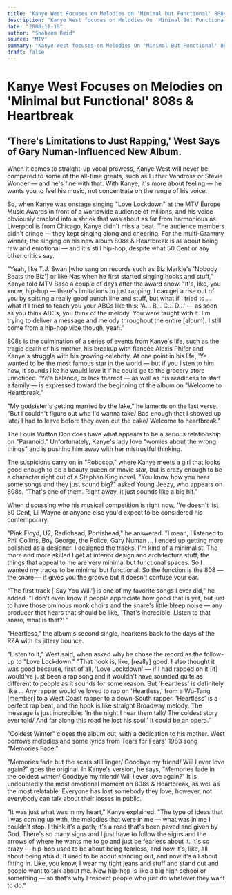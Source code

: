 ```yaml
---
title: "Kanye West Focuses on Melodies on 'Minimal but Functional' 808s & Heartbreak"
description: "Kanye West focuses on Melodies On 'Minimal But Functional' 808s & Heartbreak ‘There's limitations to just rapping,' West says of Gary Numan-influenced new album. The multi-Grammy winner says the singi..."
date: "2008-11-19"
author: "Shaheem Reid"
source: "MTV"
summary: "Kanye West focuses on Melodies On 'Minimal But Functional' 808s & Heartbreak ‘There's limitations to just rapping,' West says of Gary Numan-influenced new album. The multi-Grammy winner says the singing on his new album is all about being raw and emotional — and it's still hip-hop."
draft: false
---
```


# Kanye West Focuses on Melodies on 'Minimal but Functional' 808s & Heartbreak

## ‘There's Limitations to Just Rapping,' West Says of Gary Numan-Influenced New Album.

When it comes to straight-up vocal prowess, Kanye West will never be compared to some of the all-time greats, such as Luther Vandross or Stevie Wonder — and he's fine with that. With Kanye, it's more about feeling — he wants you to feel his music, not concentrate on the range of his voice.

So, when Kanye was onstage singing "Love Lockdown" at the MTV Europe Music Awards in front of a worldwide audience of millions, and his voice obviously cracked into a shriek that was about as far from harmonious as Liverpool is from Chicago, Kanye didn't miss a beat. The audience members didn't cringe — they kept singing along and cheering. For the multi-Grammy winner, the singing on his new album 808s & Heartbreak is all about being raw and emotional — and it's still hip-hop, despite what 50 Cent or any other critics say.

"Yeah, like T.J. Swan [who sang on records such as Biz Markie's 'Nobody Beats the Biz'] or like Nas when he first started singing hooks and stuff," Kanye told MTV Base a couple of days after the award show. "It's, like, you know, hip-hop — there's limitations to just rapping. I can get a rise out of you by spitting a really good punch line and stuff, but what if I tried to ... what if I tried to teach you your ABCs like this: 'A... B... C... D...' — as soon as you think ABCs, you think of the melody. You were taught with it. I'm trying to deliver a message and melody throughout the entire [album]. I still come from a hip-hop vibe though, yeah."

808s is the culmination of a series of events from Kanye's life, such as the tragic death of his mother, his breakup with fiancée Alexis Phifer and Kanye's struggle with his growing celebrity. At one point in his life, 'Ye wanted to be the most famous star in the world — but if you listen to him now, it sounds like he would love it if he could go to the grocery store unnoticed. 'Ye's balance, or lack thereof — as well as his readiness to start a family — is expressed toward the beginning of the album on "Welcome to Heartbreak."

"My godsister's getting married by the lake," he laments on the last verse. "But I couldn't figure out who I'd wanna take/ Bad enough that I showed up late/ I had to leave before they even cut the cake/ Welcome to heartbreak."

The Louis Vuitton Don does have what appears to be a serious relationship on "Paranoid." Unfortunately, Kanye's lady love "worries about the wrong things" and is pushing him away with her mistrustful thinking.

The suspicions carry on in "Robocop," where Kanye meets a girl that looks good enough to be a beauty queen or movie star, but is crazy enough to be a character right out of a Stephen King novel. "You know how you hear some songs and they just sound big?" asked Young Jeezy, who appears on 808s. "That's one of them. Right away, it just sounds like a big hit."

When discussing who his musical competition is right now, 'Ye doesn't list 50 Cent, Lil Wayne or anyone else you'd expect to be considered his contemporary.

"Pink Floyd, U2, Radiohead, Portishead," he answered. "I mean, I listened to Phil Collins, Boy George, the Police, Gary Numan ... I ended up getting more polished as a designer. I designed the tracks. I'm kind of a minimalist. The more and more skilled I get at interior design and architecture stuff, the things that appeal to me are very minimal but functional spaces. So I wanted my tracks to be minimal but functional. So the function is the 808 — the snare — it gives you the groove but it doesn't confuse your ear.

"The first track ['Say You Will'] is one of my favorite songs I ever did," he added. "I don't even know if people appreciate how good that is yet, but just to have those ominous monk choirs and the snare's little bleep noise — any producer that hears that should be like, 'That's incredible. Listen to that snare, what is that?' "

"Heartless," the album's second single, hearkens back to the days of the RZA with its jittery bounce.

"Listen to it," West said, when asked why he chose the record as the follow-up to "Love Lockdown." "That hook is, like, [really] good. I also thought it was good because, first of all, 'Love Lockdown' — if I had rapped on it [it] would've just been a rap song and it wouldn't have sounded quite as different to people as it sounds for some reason. But 'Heartless' is definitely like ... Any rapper would've loved to rap on 'Heartless,' from a Wu-Tang [member] to a West Coast rapper to a down-South rapper. 'Heartless' is a perfect rap beat, and the hook is like straight Broadway melody. The message is just incredible: 'In the night I hear them talk/ The coldest story ever told/ And far along this road he lost his soul.' It could be an opera."

"Coldest Winter" closes the album out, with a dedication to his mother. West borrows melodies and some lyrics from Tears for Fears' 1983 song "Memories Fade."

"Memories fade but the scars still linger/ Goodbye my friend/ Will I ever love again?" goes the original. In Kanye's version, he says, "Memories fade in the coldest winter/ Goodbye my friend/ Will I ever love again?" It is undoubtedly the most emotional moment on 808s & Heartbreak, as well as the most relatable. Everyone has lost somebody they love; however, not everybody can talk about their losses in public.

"It was just what was in my heart," Kanye explained. "The type of ideas that I was coming up with, the melodies that were in me — what was in me I couldn't stop. I think it's a path; it's a road that's been paved and given by God. There's so many signs and I just have to follow the signs and the arrows of where he wants me to go and just be fearless about it. It's so crazy — hip-hop used to be about being fearless, and now it's, like, all about being afraid. It used to be about standing out, and now it's all about fitting in. Like, you know, I wear my tight jeans and stuff and stand out and people want to talk about me. Now hip-hop is like a big high school or something — so that's why I respect people who just do whatever they want to do."
